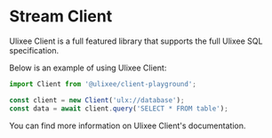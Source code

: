 # Stream Client

Ulixee Client is a full featured library that supports the full Ulixee SQL specification.

Below is an example of using Ulixee Client:

```js
import Client from '@ulixee/client-playground';

const client = new Client('ulx://database');
const data = await client.query('SELECT * FROM table');
```

You can find more information on Ulixee Client's documentation.
